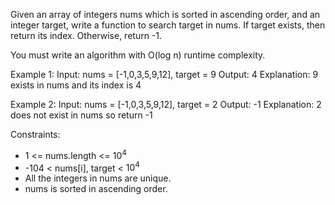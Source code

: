 Given an array of integers nums which is sorted in ascending order, and an integer target,
write a function to search target in nums. If target exists, then return its index.
Otherwise, return -1.

You must write an algorithm with O(log n) runtime complexity.

Example 1:
Input: nums = [-1,0,3,5,9,12], target = 9
Output: 4
Explanation: 9 exists in nums and its index is 4

Example 2:
Input: nums = [-1,0,3,5,9,12], target = 2
Output: -1
Explanation: 2 does not exist in nums so return -1

Constraints:
- 1 <= nums.length <= $10^4$
- -104 < nums[i], target < $10^4$
- All the integers in nums are unique.
- nums is sorted in ascending order.
